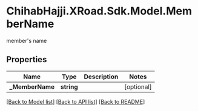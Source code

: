 # ChihabHajji.XRoad.Sdk.Model.MemberName
member's name

## Properties

Name | Type | Description | Notes
------------ | ------------- | ------------- | -------------
**_MemberName** | **string** |  | [optional] 

[[Back to Model list]](../README.md#documentation-for-models) [[Back to API list]](../README.md#documentation-for-api-endpoints) [[Back to README]](../README.md)


